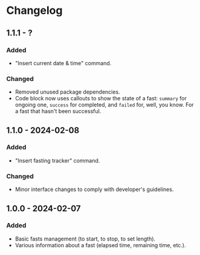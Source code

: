 # Changelog

## 1.1.1 - ?

### Added

* "Insert current date & time" command.

### Changed

* Removed unused package dependencies.
* Code block now uses callouts to show the state of a fast: `summary` for ongoing one, `success` for completed, and `failed` for, well, you know. For a fast that hasn't been successful.

## 1.1.0 - 2024-02-08

### Added

* "Insert fasting tracker" command.

### Changed

* Minor interface changes to comply with developer's guidelines.

## 1.0.0 - 2024-02-07

### Added

* Basic fasts management (to start, to stop, to set length).
* Various information about a fast (elapsed time, remaining time, etc.).